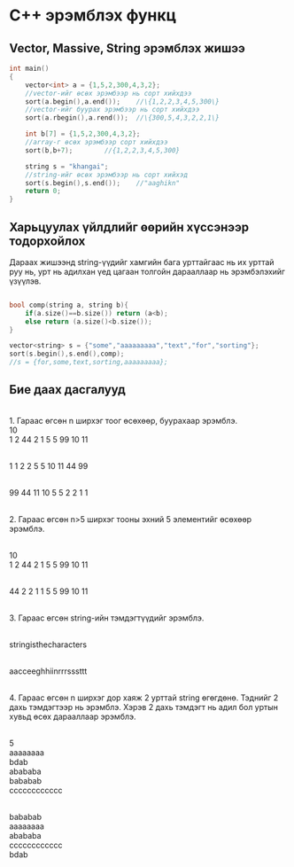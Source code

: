 # C++ эрэмблэх функц

## Vector, Massive, String эрэмблэх жишээ
```c++
int main()
{
    vector<int> a = {1,5,2,300,4,3,2};
    //vector-ийг өсөх эрэмбээр нь сорт хийхдээ
    sort(a.begin(),a.end());    //\{1,2,2,3,4,5,300\}
    //vector-ийг буурах эрэмбээр нь сорт хийхдээ
    sort(a.rbegin(),a.rend());  //\{300,5,4,3,2,2,1\}

    int b[7] = {1,5,2,300,4,3,2};
    //array-г өсөх эрэмбээр сорт хийхдээ
    sort(b,b+7);        //{1,2,2,3,4,5,300}

    string s = "khangai";
    //string-ийг өсөх эрэмбээр нь сорт хийхэд
    sort(s.begin(),s.end());    //"aaghikn"
    return 0;
}
```

## Харьцуулах үйлдлийг өөрийн хүссэнээр тодорхойлох

Дараах жишээнд string-үүдийг хамгийн бага урттайгаас нь их урттай руу нь, урт нь адилхан үед цагаан толгойн дарааллаар нь эрэмбэлэхийг үзүүлэв.

```c++

bool comp(string a, string b){
    if(a.size()==b.size()) return (a<b);
    else return (a.size()<b.size());
}

vector<string> s = {"some","aaaaaaaaa","text","for","sorting"};
sort(s.begin(),s.end(),comp);
//s = {for,some,text,sorting,aaaaaaaaa};
```

## Бие даах дасгалууд

<br/>1. Гараас өгсөн n ширхэг тоог өсөхөөр, буурахаар эрэмблэ.
<br/> 10
<br/> 1 2 44 2 1 5 5 99 10 11

<br/> 1 1 2 2 5 5 10 11 44 99

<br/> 99 44 11 10 5 5 2 2 1 1 

<br/>2. Гараас өгсөн n>5 ширхэг тооны эхний 5 элементийг өсөхөөр эрэмблэ.

<br/> 10
<br/> 1 2 44 2 1 5 5 99 10 11

<br/> 44 2 2 1 1 5 5 99 10 11


<br/>3. Гараас өгсөн string-ийн тэмдэгтүүдийг эрэмблэ.

<br/> stringisthecharacters

<br/> aacceeghhiinrrrsssttt


<br/>4. Гараас өгсөн n ширхэг дор хаяж 2 урттай string өгөгдөнө. Тэднийг 2 дахь тэмдэгтээр нь эрэмблэ. Хэрэв 2 дахь тэмдэгт нь адил бол уртын хувьд өсөх дарааллаар эрэмблэ. 

<br/> 5
<br/> aaaaaaaa
<br/> bdab
<br/> abababa
<br/> bababab 
<br/> cccccccccccc

<br/>bababab
<br/>aaaaaaaa
<br/>abababa
<br/>cccccccccccc
<br/>bdab